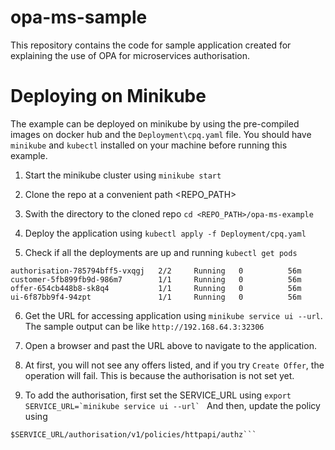# opa-ms-sample
This repository contains the code for sample application created for explaining the use of OPA for microservices authorisation.

# Deploying on Minikube

The example can be deployed on minikube by using the pre-compiled images on docker hub and the `Deployment\cpq.yaml` file.
You should have `minikube` and `kubectl` installed on your machine before running this example.

1. Start the minikube cluster using
```minikube start```

2. Clone the repo at a convenient path <REPO_PATH>
  
3. Swith the directory to the cloned repo
```cd <REPO_PATH>/opa-ms-example```

4. Deploy the application using 
```kubectl apply -f Deployment/cpq.yaml```

5. Check if all the deployments are up and running
```kubectl get pods```

```NAME                             READY   STATUS    RESTARTS   AGE
authorisation-785794bff5-vxqgj   2/2     Running   0          56m
customer-5fb899fb9d-986m7        1/1     Running   0          56m
offer-654cb448b8-sk8q4           1/1     Running   0          56m
ui-6f87bb9f4-94zpt               1/1     Running   0          56m
```
6. Get the URL for accessing application using ```minikube service ui --url```. The sample output can be like ```http://192.168.64.3:32306```

7. Open a browser and past the URL above to navigate to the application.

8. At first, you will not see any offers listed, and if you try  `Create Offer`, the operation will fail. This is because the authorisation is not set yet.

9. To add the authorisation, first set the SERVICE_URL using ```export SERVICE_URL=`minikube service ui --url` ```
And then, update the policy using 

```curl -X PUT --data-binary @policies/httpapi.authz.rego \
$SERVICE_URL/authorisation/v1/policies/httpapi/authz```

